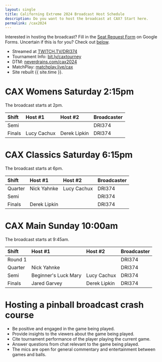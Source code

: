 ```yaml
---
layout: single
title: Californing Extreme 2024 Broadcast Host Schedule
description: Do you want to host the broadcast at CAX? Start here.
permalink: /cax2024
---
```


Interested in hosting the broadcast? Fill in the [Seat Request Form](https://forms.gle/ao5TgFMQztFuE9nS8) on Google Forms. Uncertain if this is for you? Check out [below](#hosting-a-pinball-broadcast-crash-course).

- Streamed at [TWITCH.TV/DRI374](https://twitch.tv/dri374)
- Tournament Info: [bit.ly/caxtourney](https://bit.ly/caxtourney)
- DTM: [neverdrains.com/cax2024](https://www.neverdrains.com/cax2024)
- MatchPlay: [matchplay.live/cax](http://matchplay.live/cax)
- Site rebuilt {{ site.time }}.

# CAX Womens Saturday 2:15pm

The broadcast starts at 2pm.

| Shift   | Host #1            | Host #2               | Broadcaster |
|:------- |:------------------ |:--------------------- |:----------- |
| Semi    |  |  | DRI374 |
| Finals  | Lucy Cachux | Derek Lipkin | DRI374 |

# CAX Classics Saturday 6:15pm

The broadcast starts at 6pm.

| Shift   | Host #1            | Host #2               | Broadcaster |
|:------- |:------------------ |:--------------------- |:----------- |
| Quarter | Nick Yahnke | Lucy Cachux | DRI374 |
| Semi    |  |  | DRI374 |
| Finals  | Derek Lipkin | | DRI374 |

# CAX Main Sunday 10:00am

The broadcast starts at 9:45am.

| Shift   | Host #1            | Host #2               | Broadcaster |
|:------- |:------------------ |:--------------------- |:----------- |
| Round 1 |  |  | DRI374 |
| Quarter | Nick Yahnke |  | DRI374 |
| Semi    | Beginner's Luck Mary | Lucy Cachux | DRI374 |
| Finals  | Jared Garvey | Derek Lipkin | DRI374 |

# Hosting a pinball broadcast crash course

- Be positive and engaged in the game being played.
- Provide insights to the viewers about the game being played.
- Cite tournament performance of the player playing the current game.
- Answer questions from chat relevant to the game being played.
- The mics are open for general commentary and entertainment between games and balls.

<!--
| Shift   | Host #1            | Host #2               | Broadcaster |
|:------- |:------------------ |:--------------------- |:----------- |
| Quarter |  |  | DRI374 |
| Semi    |  |  | DRI374 |
| Finals  |  |  | DRI374 |
-->
